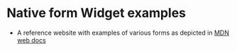 # Native form Widget examples

- A reference website with examples of various forms as depicted in [MDN web docs](https://developer.mozilla.org/en-US/docs/Learn/HTML/Forms/The_native_form_widgets)
